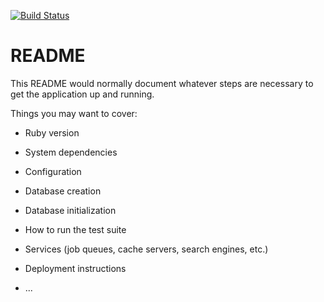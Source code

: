 [![Build Status](https://travis-ci.org/eddibravo/spa_backend.svg?branch=master)](https://travis-ci.org/eddibravo/spa_backend)

# README

This README would normally document whatever steps are necessary to get the
application up and running.

Things you may want to cover:

* Ruby version

* System dependencies

* Configuration

* Database creation

* Database initialization

* How to run the test suite

* Services (job queues, cache servers, search engines, etc.)

* Deployment instructions

* ...
